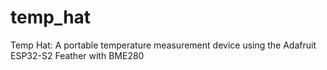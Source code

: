 # temp_hat
Temp Hat: A portable temperature measurement device using the Adafruit ESP32-S2 Feather with BME280
